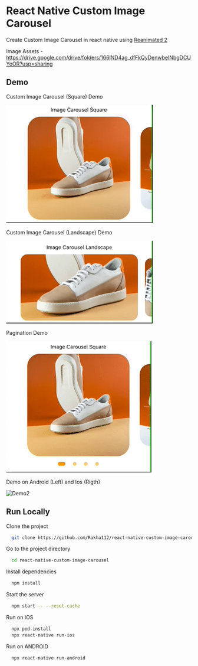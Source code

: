 # React Native Custom Image Carousel

Create Custom Image Carousel in react native using [Reanimated 2](https://docs.swmansion.com/react-native-reanimated/)

Image Assets - https://drive.google.com/drive/folders/166lND4ag_dfFkQyDenwbeINbgDCUYoOR?usp=sharing

## Demo

Custom Image Carousel (Square) Demo

![Demo1](https://github.com/Rakha112/react-native-custom-image-carousel/blob/main/Demo1.gif)

Custom Image Carousel (Landscape) Demo

![Demo1](https://github.com/Rakha112/react-native-custom-image-carousel/blob/main/Demo2.gif)

Pagination Demo

![Demo1](https://github.com/Rakha112/react-native-custom-image-carousel/blob/main/Demo4.gif)

Demo on Android (Left) and Ios (Rigth)

![Demo2](https://github.com/Rakha112/react-native-custom-image-carousel/blob/main/Demo3.gif)

## Run Locally

Clone the project

```bash
  git clone https://github.com/Rakha112/react-native-custom-image-carousel.git
```

Go to the project directory

```bash
  cd react-native-custom-image-carousel
```

Install dependencies

```bash
  npm install
```

Start the server

```bash
  npm start -- --reset-cache
```

Run on IOS

```bash
  npx pod-install
  npx react-native run-ios
```

Run on ANDROID

```bash
  npx react-native run-android
```
